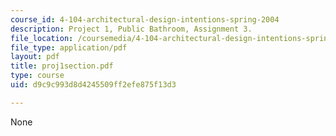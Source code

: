 ```yaml
---
course_id: 4-104-architectural-design-intentions-spring-2004
description: Project 1, Public Bathroom, Assignment 3.
file_location: /coursemedia/4-104-architectural-design-intentions-spring-2004/d9c9c993d8d4245509ff2efe875f13d3_proj1section.pdf
file_type: application/pdf
layout: pdf
title: proj1section.pdf
type: course
uid: d9c9c993d8d4245509ff2efe875f13d3

---
```

None